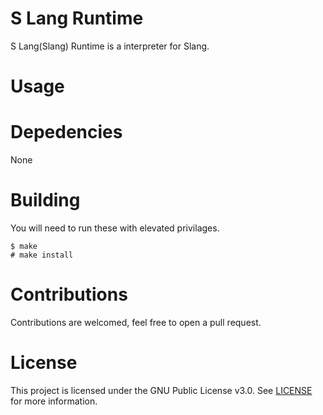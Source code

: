 # S Lang Runtime
S Lang(Slang) Runtime is a interpreter for Slang.

# Usage

# Depedencies
None

# Building
You will need to run these with elevated privilages.
```
$ make
# make install
```

# Contributions
Contributions are welcomed, feel free to open a pull request.

# License
This project is licensed under the GNU Public License v3.0. See [LICENSE](https://github.com/night0721/slr/blob/master/LICENSE) for more information.
